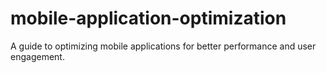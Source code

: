 # mobile-application-optimization
A guide to optimizing mobile applications for better performance and user engagement.
